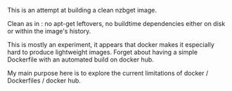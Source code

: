 This is an attempt at building a clean nzbget image.

Clean as in : no apt-get leftovers, no buildtime dependencies either on disk or
within the image's history.

This is mostly an experiment, it appears that docker makes it especially hard
to produce lightweight images. Forget about having a simple Dockerfile with an
automated build on docker hub.

My main purpose here is to explore the current limitations of docker /
Dockerfiles / docker hub.
